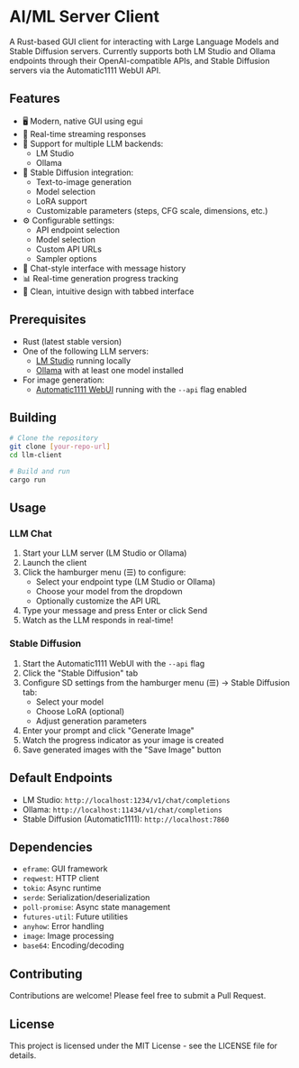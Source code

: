 # AI/ML Server Client

A Rust-based GUI client for interacting with Large Language Models and Stable Diffusion servers. Currently supports both LM Studio and Ollama endpoints through their OpenAI-compatible APIs, and Stable Diffusion servers via the Automatic1111 WebUI API.

## Features

- 🖥️ Modern, native GUI using egui
- 🔄 Real-time streaming responses
- 🔌 Support for multiple LLM backends:
  - LM Studio
  - Ollama
- 🎨 Stable Diffusion integration:
  - Text-to-image generation
  - Model selection
  - LoRA support
  - Customizable parameters (steps, CFG scale, dimensions, etc.)
- ⚙️ Configurable settings:
  - API endpoint selection
  - Model selection
  - Custom API URLs
  - Sampler options
- 💬 Chat-style interface with message history
- 📊 Real-time generation progress tracking
- 🎨 Clean, intuitive design with tabbed interface

## Prerequisites

- Rust (latest stable version)
- One of the following LLM servers:
  - [LM Studio](https://lmstudio.ai/) running locally
  - [Ollama](https://ollama.ai/) with at least one model installed
- For image generation:
  - [Automatic1111 WebUI](https://github.com/AUTOMATIC1111/stable-diffusion-webui) running with the `--api` flag enabled

## Building

```bash
# Clone the repository
git clone [your-repo-url]
cd llm-client

# Build and run
cargo run
```

## Usage

### LLM Chat

1. Start your LLM server (LM Studio or Ollama)
2. Launch the client
3. Click the hamburger menu (☰) to configure:
   - Select your endpoint type (LM Studio or Ollama)
   - Choose your model from the dropdown
   - Optionally customize the API URL
4. Type your message and press Enter or click Send
5. Watch as the LLM responds in real-time!

### Stable Diffusion

1. Start the Automatic1111 WebUI with the `--api` flag
2. Click the "Stable Diffusion" tab
3. Configure SD settings from the hamburger menu (☰) → Stable Diffusion tab:
   - Select your model
   - Choose LoRA (optional)
   - Adjust generation parameters
4. Enter your prompt and click "Generate Image"
5. Watch the progress indicator as your image is created
6. Save generated images with the "Save Image" button

## Default Endpoints

- LM Studio: `http://localhost:1234/v1/chat/completions`
- Ollama: `http://localhost:11434/v1/chat/completions`
- Stable Diffusion (Automatic1111): `http://localhost:7860`

## Dependencies

- `eframe`: GUI framework
- `reqwest`: HTTP client
- `tokio`: Async runtime
- `serde`: Serialization/deserialization
- `poll-promise`: Async state management
- `futures-util`: Future utilities
- `anyhow`: Error handling
- `image`: Image processing
- `base64`: Encoding/decoding

## Contributing

Contributions are welcome! Please feel free to submit a Pull Request.

## License

This project is licensed under the MIT License - see the LICENSE file for details.
